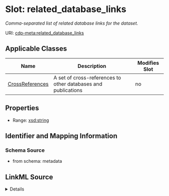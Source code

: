 

# Slot: related_database_links


_Comma-separated list of related database links for the dataset._



URI: [cdp-meta:related_database_links](metadatarelated_database_links)



<!-- no inheritance hierarchy -->





## Applicable Classes

| Name | Description | Modifies Slot |
| --- | --- | --- |
| [CrossReferences](CrossReferences.md) | A set of cross-references to other databases and publications |  no  |







## Properties

* Range: [xsd:string](http://www.w3.org/2001/XMLSchema#string)





## Identifier and Mapping Information







### Schema Source


* from schema: metadata




## LinkML Source

<details>
```yaml
name: related_database_links
description: Comma-separated list of related database links for the dataset.
from_schema: metadata
rank: 1000
alias: related_database_links
owner: CrossReferences
domain_of:
- CrossReferences
range: string
inlined: true
inlined_as_list: true

```
</details>